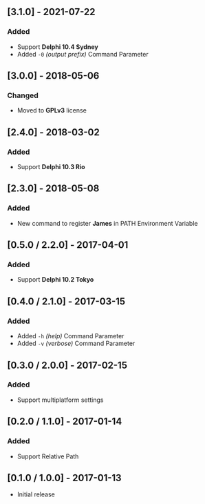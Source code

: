 ## [3.1.0] - 2021-07-22
### Added
- Support **Delphi 10.4 Sydney**
- Added `-0` _(output prefix)_ Command Parameter

## [3.0.0] - 2018-05-06
### Changed
- Moved to **GPLv3** license

## [2.4.0] - 2018-03-02 
### Added
- Support **Delphi 10.3 Rio**

## [2.3.0] - 2018-05-08 
### Added
- New command to register **James** in PATH Environment Variable

## [0.5.0 / 2.2.0] - 2017-04-01
### Added
- Support **Delphi 10.2 Tokyo**

## [0.4.0 / 2.1.0] - 2017-03-15
### Added
- Added `-h` _(help)_ Command Parameter
- Added `-v` _(verbose)_ Command Parameter

## [0.3.0 / 2.0.0] - 2017-02-15
### Added
- Support multiplatform settings

## [0.2.0 / 1.1.0] - 2017-01-14
### Added
- Support Relative Path

## [0.1.0 / 1.0.0] - 2017-01-13

* Initial release